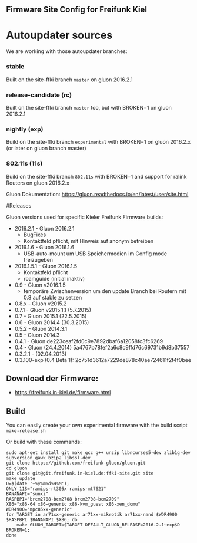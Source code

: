 Firmware Site Config for Freifunk Kiel
--------------------------------------

# Autoupdater sources

We are working with those autoupdater branches:

### stable
Built on the site-ffki branch `master` on gluon 2016.2.1

### release-candidate (rc)
Built on the site-ffki branch `master` too, but with BROKEN=1 on gluon 2016.2.1

### nightly (exp)
Build on the site-ffki branch `experimental` with BROKEN=1 on gluon 2016.2.x (or later on gluon branch master)

### 802.11s (11s)
Build on the site-ffki branch `802.11s` with BROKEN=1 and support for ralink Routers on gluon 2016.2.x

Gluon Dokumentation: https://gluon.readthedocs.io/en/latest/user/site.html

#Releases

Gluon versions used for specific Kieler Freifunk Firmware builds:

- 2016.2.1 - Gluon 2016.2.1
  - BugFixes
  - Kontaktfeld pflicht, mit Hinweis auf anonym betreiben 
- 2016.1.6 - Gluon 2016.1.6
  - USB-auto-mount um USB Speichermedien im Config mode freizugeben
- 2016.1.5.1 - Gluon 2016.1.5
	- Kontaktfeld pflicht
	- roamguide (initial inaktiv)
- 0.9    - Gluon v2016.1.5
    - temporäre Zwischenversion um den update Branch bei Routern mit 0.8 auf stable zu setzen
- 0.8.x    - Gluon v2015.2
- 0.7.1    - Gluon v2015.1.1 (5.7.2015)
- 0.7      - Gluon 2015.1 (22.5.2015)
- 0.6      - Gluon 2014.4 (30.3.2015)
- 0.5.2    - Gluon 2014.3.1
- 0.5      - Gluon 2014.3
- 0.4.1    - Gluon de223ceaf2fd0c9e7892dbaf6a12058fc3fc6269
- 0.4      - Gluon (24.4.2014) 5a4767b78fef2a6c8c9ffd76c69731b9d8b37557
- 0.3.2.1  - (02.04.2013)
- 0.3.100-exp (0.4 Beta 1): 2c751d3612a7229de878c40ae724611f2f4f0bee


Download der Firmware:
----------------------

- https://freifunk.in-kiel.de/firmware.html

Build
-----
You can easily create your own experimental firmware with the build script `make-release.sh`

Or build with these commands:

    sudo apt-get install git make gcc g++ unzip libncurses5-dev zlib1g-dev subversion gawk bzip2 libssl-dev
    git clone https://github.com/freifunk-gluon/gluon.git
    cd gluon
    git clone git@git.freifunk.in-kiel.de:ffki-site.git site
    make update
    D=$(date '+%y%m%d%H%M');
    ONLY_11S="ramips-rt305x ramips-mt7621"
    BANANAPI="sunxi"
    RASPBPI="brcm2708-bcm2708 brcm2708-bcm2709"
    X86="x86-64 x86-generic x86-kvm_guest x86-xen_domu"
    WDR4900="mpc85xx-generic"
    for TARGET in ar71xx-generic ar71xx-mikrotik ar71xx-nand $WDR4900 $RASPBPI $BANANAPI $X86; do
    	make GLUON_TARGET=$TARGET DEFAULT_GLUON_RELEASE=2016.2.1~exp$D BROKEN=1;
    done
